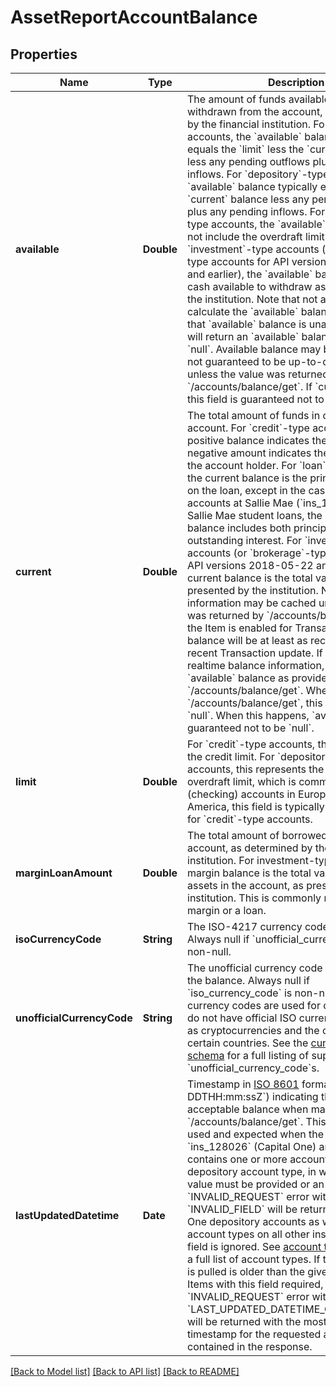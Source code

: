 # AssetReportAccountBalance

## Properties
Name | Type | Description | Notes
------------ | ------------- | ------------- | -------------
**available** | **Double** | The amount of funds available to be withdrawn from the account, as determined by the financial institution.  For &#x60;credit&#x60;-type accounts, the &#x60;available&#x60; balance typically equals the &#x60;limit&#x60; less the &#x60;current&#x60; balance, less any pending outflows plus any pending inflows.  For &#x60;depository&#x60;-type accounts, the &#x60;available&#x60; balance typically equals the &#x60;current&#x60; balance less any pending outflows plus any pending inflows. For &#x60;depository&#x60;-type accounts, the &#x60;available&#x60; balance does not include the overdraft limit.  For &#x60;investment&#x60;-type accounts (or &#x60;brokerage&#x60;-type accounts for API versions 2018-05-22 and earlier), the &#x60;available&#x60; balance is the total cash available to withdraw as presented by the institution.  Note that not all institutions calculate the &#x60;available&#x60;  balance. In the event that &#x60;available&#x60; balance is unavailable, Plaid will return an &#x60;available&#x60; balance value of &#x60;null&#x60;.  Available balance may be cached and is not guaranteed to be up-to-date in realtime unless the value was returned by &#x60;/accounts/balance/get&#x60;.  If &#x60;current&#x60; is &#x60;null&#x60; this field is guaranteed not to be &#x60;null&#x60;. | 
**current** | **Double** | The total amount of funds in or owed by the account.  For &#x60;credit&#x60;-type accounts, a positive balance indicates the amount owed; a negative amount indicates the lender owing the account holder.  For &#x60;loan&#x60;-type accounts, the current balance is the principal remaining on the loan, except in the case of student loan accounts at Sallie Mae (&#x60;ins_116944&#x60;). For Sallie Mae student loans, the account&#39;s balance includes both principal and any outstanding interest.  For &#x60;investment&#x60;-type accounts (or &#x60;brokerage&#x60;-type accounts for API versions 2018-05-22 and earlier), the current balance is the total value of assets as presented by the institution.  Note that balance information may be cached unless the value was returned by &#x60;/accounts/balance/get&#x60;; if the Item is enabled for Transactions, the balance will be at least as recent as the most recent Transaction update. If you require realtime balance information, use the &#x60;available&#x60; balance as provided by &#x60;/accounts/balance/get&#x60;.  When returned by &#x60;/accounts/balance/get&#x60;, this field may be &#x60;null&#x60;. When this happens, &#x60;available&#x60; is guaranteed not to be &#x60;null&#x60;. | 
**limit** | **Double** | For &#x60;credit&#x60;-type accounts, this represents the credit limit.  For &#x60;depository&#x60;-type accounts, this represents the pre-arranged overdraft limit, which is common for current (checking) accounts in Europe.  In North America, this field is typically only available for &#x60;credit&#x60;-type accounts. | 
**marginLoanAmount** | **Double** | The total amount of borrowed funds in the account, as determined by the financial institution. For investment-type accounts, the margin balance is the total value of borrowed assets in the account, as presented by the institution. This is commonly referred to as margin or a loan. | 
**isoCurrencyCode** | **String** | The ISO-4217 currency code of the balance. Always null if &#x60;unofficial_currency_code&#x60; is non-null. | 
**unofficialCurrencyCode** | **String** | The unofficial currency code associated with the balance. Always null if &#x60;iso_currency_code&#x60; is non-null. Unofficial currency codes are used for currencies that do not have official ISO currency codes, such as cryptocurrencies and the currencies of certain countries.  See the [currency code schema](https://plaid.com/docs/api/accounts#currency-code-schema) for a full listing of supported &#x60;unofficial_currency_code&#x60;s. | 
**lastUpdatedDatetime** | **Date** | Timestamp in [ISO 8601](https://en.wikipedia.org/wiki/ISO_8601) format (&#x60;YYYY-MM-DDTHH:mm:ssZ&#x60;) indicating the oldest acceptable balance when making a request to &#x60;/accounts/balance/get&#x60;.  This field is only used and expected when the institution is &#x60;ins_128026&#x60; (Capital One) and the Item contains one or more accounts with a non-depository account type, in which case a value must be provided or an &#x60;INVALID_REQUEST&#x60; error with the code of &#x60;INVALID_FIELD&#x60; will be returned. For Capital One depository accounts as well as all other account types on all other institutions, this field is ignored. See [account type schema](https://en.wikipedia.org/wiki/ISO_8601) for a full list of account types.  If the balance that is pulled is older than the given timestamp for Items with this field required, an &#x60;INVALID_REQUEST&#x60; error with the code of &#x60;LAST_UPDATED_DATETIME_OUT_OF_RANGE&#x60; will be returned with the most recent timestamp for the requested account contained in the response. | [optional] 

[[Back to Model list]](../README.md#documentation-for-models) [[Back to API list]](../README.md#documentation-for-api-endpoints) [[Back to README]](../README.md)


